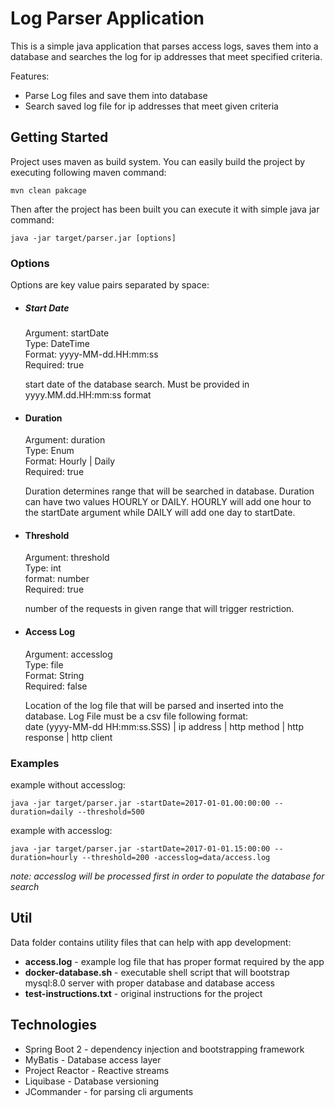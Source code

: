 # Log Parser Application
This is a simple java application that parses access logs, 
saves them into a database and searches the log for ip addresses that
meet specified criteria.

Features:

 - Parse Log files and save them into database
 - Search saved log file for ip addresses that meet given criteria
 
## Getting Started
Project uses maven as build system. 
You can easily build the project by executing following maven command:

```
mvn clean pakcage
```

Then after the project has been built you can execute it with simple java jar command:

```
java -jar target/parser.jar [options]
```

### Options  
Options are key value pairs separated by space:

  - ##### Start Date  
  
    Argument: startDate  
    Type: DateTime  
    Format: yyyy-MM-dd.HH:mm:ss  
    Required: true  
 
    start date of the database search. Must be provided in yyyy.MM.dd.HH:mm:ss format
  
 - #### Duration  
    Argument: duration  
    Type: Enum  
    Format: Hourly | Daily  
    Required: true  
 
    Duration determines range that will be searched in database. Duration can have two values HOURLY or DAILY.
    HOURLY will add one hour to the startDate argument while DAILY will add one day to startDate.
  
 - #### Threshold  
    Argument: threshold  
    Type: int  
    format: number  
    Required: true  
 
    number of the requests in given range that will trigger restriction.
  
 - #### Access Log  
    Argument: accesslog  
    Type: file  
    Format: String  
    Required: false  
 
    Location of the log file that will be parsed and inserted into the database. Log File must be a csv file following format:  
    date (yyyy-MM-dd HH:mm:ss.SSS) | ip address | http method | http response | http client
 
 ### Examples
 
example without accesslog:

```
java -jar target/parser.jar -startDate=2017-01-01.00:00:00 --duration=daily --threshold=500
```

example with accesslog:

```
java -jar target/parser.jar -startDate=2017-01-01.15:00:00 --duration=hourly --threshold=200 -accesslog=data/access.log
```

*note: accesslog will be processed first in order to populate the database for search*

## Util
Data folder contains utility files that can help with app development:

 - **access.log** - example log file that has proper format required by the app
 - **docker-database.sh** - executable shell script that will bootstrap mysql:8.0 server with proper database and database access
 - **test-instructions.txt** - original instructions for the project

## Technologies
 
 - Spring Boot 2 - dependency injection and bootstrapping framework
 - MyBatis - Database access layer
 - Project Reactor - Reactive streams
 - Liquibase - Database versioning
 - JCommander - for parsing cli arguments